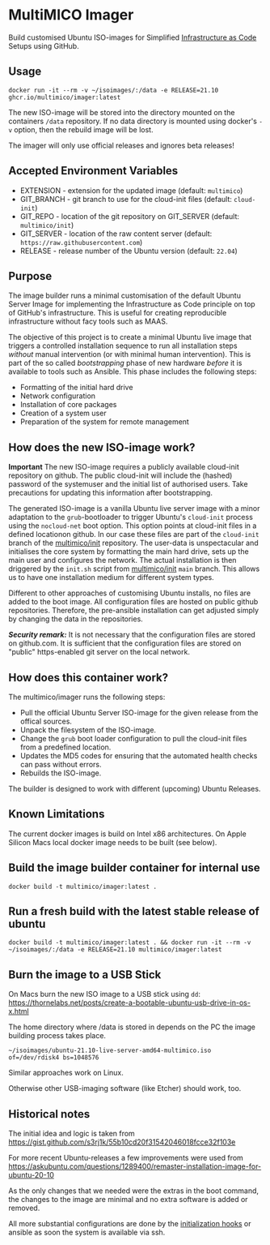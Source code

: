 # MultiMICO Imager

Build customised Ubuntu ISO-images for Simplified [Infrastructure as Code](https://en.wikipedia.org/wiki/Infrastructure_as_code) Setups using GitHub.

## Usage

```
docker run -it --rm -v ~/isoimages/:/data -e RELEASE=21.10 ghcr.io/multimico/imager:latest
```

The new ISO-image will be stored into the directory mounted on the containers `/data` repository. If no data directory is mounted using docker's `-v` option, then the rebuild image will be lost.

The imager will only use official releases and ignores beta releases!

## Accepted Environment Variables

- EXTENSION - extension for the updated image (default: `multimico`)
- GIT_BRANCH - git branch to use for the cloud-init files (default: `cloud-init`)
- GIT_REPO - location of the git repository on GIT_SERVER (default: `multimico/init`)
- GIT_SERVER - location of the raw content server (default: `https://raw.githubusercontent.com`)
- RELEASE - release number of the Ubuntu version (default: `22.04`)

## Purpose 

The image builder runs a minimal customisation of the default Ubuntu Server Image for implementing the Infrastructure as Code principle on top of GitHub's infrastructure. This is useful for creating reproducible infrastructure without facy tools such as MAAS.

The objective of this project is to create a minimal Ubuntu live image that triggers a controlled installation sequence to run all installation steps *without* manual intervention (or with minimal human intervention). This is part of the so called *bootstrapping* phase of new hardware *before* it is available to tools such as Ansible. This phase includes the following steps: 

- Formatting of the initial hard drive
- Network configuration
- Installation of core packages
- Creation of a system user
- Preparation of the system for remote management

## How does the new ISO-image work?

**Important** The new ISO-image requires a publicly available cloud-init repository on github. The public cloud-init will include the (hashed) password of the systemuser and the initial list of authorised users. Take precautions for updating this information after bootstrapping. 

The generated ISO-image is a vanilla Ubuntu live server image with a minor adaptation to the `grub`-bootloader to trigger Ubuntu's `cloud-init` process using the `nocloud-net` boot option. This option points at cloud-init files in a defined locationon github. In our case these files are part of the `cloud-init` branch of the [multimico/init](https://github.com/multimico/image) repository. The user-data is unspectacular and initialises the core system by formatting the main hard drive, sets up the main user and configures the network. The actual installation is then driggered by the `init.sh` script from [multimico/init](https://github.com/multimico/image) `main` branch. This allows us to have one installation medium for different system types. 

Different to other approaches of customising Ubuntu installs, no files are added to the boot image. All configuration files are hosted on public github repositories. Therefore, the pre-ansible installation can get adjusted simply by changing the data in the repositories.

***Security remark:*** It is not necessary that the configuration files are stored on github.com. It is sufficient that the configuration files are stored on "public" https-enabled git server on the local network.

## How does this container work?

The multimico/imager runs the following steps: 

- Pull the official Ubuntu Server ISO-image for the given release from the offical sources.
- Unpack the filesystem of the ISO-image.
- Change the `grub` boot loader configuration to pull the cloud-init files from a predefined location. 
- Updates the MD5 codes for ensuring that the automated health checks can pass without errors. 
- Rebuilds the ISO-image. 

The builder is designed to work with different (upcoming) Ubuntu Releases.

## Known Limitations 

The current docker images is build on Intel x86 architectures. On Apple Silicon Macs local docker image needs to be built (see below).

## Build the image builder container for internal use

```
docker build -t multimico/imager:latest .
```

## Run a fresh build with the latest stable release of ubuntu

```
docker build -t multimico/imager:latest . && docker run -it --rm -v ~/isoimages/:/data -e RELEASE=21.10 multimico/imager:latest
```

## Burn the image to a USB Stick

On Macs burn the new ISO image to a USB stick using `dd`:  https://thornelabs.net/posts/create-a-bootable-ubuntu-usb-drive-in-os-x.html

The home directory where /data is stored in depends on the PC the image building process takes place.  

```
~/isoimages/ubuntu-21.10-live-server-amd64-multimico.iso of=/dev/rdisk4 bs=1048576
```
Similar approaches work on Linux. 

Otherwise other USB-imaging software (like Etcher) should work, too.

## Historical notes 

The initial idea and logic is taken from https://gist.github.com/s3rj1k/55b10cd20f31542046018fcce32f103e

For more recent Ubuntu-releases a few improvements were used from https://askubuntu.com/questions/1289400/remaster-installation-image-for-ubuntu-20-10

As the only changes that we needed were the extras in the boot command, the changes to the image are minimal and no extra software is added or removed. 

All more substantial configurations are done by the [initialization hooks](//github.com/multimico/init) or ansible as soon the system is available via ssh. 

